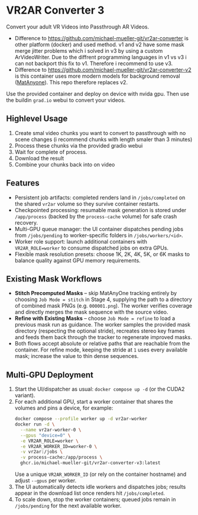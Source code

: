 # VR2AR Converter 3

Convert your adult VR Videos into Passthrough AR Videos.

- Difference to https://github.com/michael-mueller-git/vr2ar-converter is other platform (docker) and used method. v1 and v2 have some mask merge jitter problems which i solved in v3 by using a custom  ArVideoWriter. Due to the diffrent programming languages in v1 vs v3 i can not backport this fix to v1. Therefore i recommend to use v3.
- Difference to https://github.com/michael-mueller-git/vr2ar-converter-v2 is this container uses more modern models for background removal ([MatAnyone](https://github.com/pq-yang/MatAnyone)). This repo therefore replaces v2.

Use the provided container and deploy on device with nvida gpu. Then use the buildin `grad.io` webui to convert your videos.

## Highlevel Usage

1. Create smal video chunks you want to convert to passthrough with no scene changes (i recommend chunks with length smaler than 3 minutes)
2. Process these chunks via the provided gradio webui
3. Wait for complete of process.
4. Download the result
5. Combine your chunks back into on video

## Features

- Persistent job artifacts: completed renders land in `/jobs/completed` on the shared `vr2ar` volume so they survive container restarts.
- Checkpointed processing: resumable mask generation is stored under `/app/process` (backed by the `process-cache` volume) for safe crash recovery.
- Multi-GPU queue manager: the UI container dispatches pending jobs from `/jobs/pending` to worker-specific folders in `/jobs/workers/<id>`.
- Worker role support: launch additional containers with `VR2AR_ROLE=worker` to consume dispatched jobs on extra GPUs.
- Flexible mask resolution presets: choose 1K, 2K, 4K, 5K, or 6K masks to balance quality against GPU memory requirements.

## Existing Mask Workflows

- **Stitch Precomputed Masks** – skip MatAnyOne tracking entirely by choosing `Job Mode = stitch` in Stage 4, supplying the path to a directory of combined mask PNGs (e.g. `000001.png`). The worker verifies coverage and directly merges the mask sequence with the source video.
- **Refine with Existing Masks** – choose `Job Mode = refine` to load a previous mask run as guidance. The worker samples the provided mask directory (respecting the optional stride), recreates stereo key frames and feeds them back through the tracker to regenerate improved masks.
- Both flows accept absolute or relative paths that are reachable from the container. For refine mode, keeping the stride at `1` uses every available mask; increase the value to thin dense sequences.

## Multi-GPU Deployment

1. Start the UI/dispatcher as usual: `docker compose up -d` (or the CUDA2 variant).
2. For each additional GPU, start a worker container that shares the volumes and pins a device, for example:
   ```sh
   docker compose --profile worker up -d vr2ar-worker
   docker run -d \
     --name vr2ar-worker-0 \
     --gpus "device=0" \
     -e VR2AR_ROLE=worker \
     -e VR2AR_WORKER_ID=worker-0 \
     -v vr2ar:/jobs \
     -v process-cache:/app/process \
     ghcr.io/michael-mueller-git/vr2ar-converter-v3:latest
   ```
   Use a unique `VR2AR_WORKER_ID` (or rely on the container hostname) and adjust `--gpus` per worker.
3. The UI automatically detects idle workers and dispatches jobs; results appear in the download list once renders hit `/jobs/completed`.
4. To scale down, stop the worker containers; queued jobs remain in `/jobs/pending` for the next available worker.


